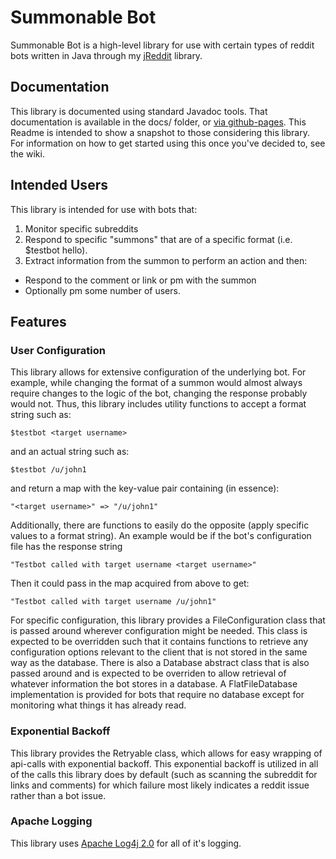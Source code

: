 # Summonable Bot

Summonable Bot is a high-level library for use with certain types of reddit bots written in Java through my [jReddit](https://github.com/Tjstretchalot/jReddit) library.

## Documentation

This library is documented using standard Javadoc tools. That documentation is available in the docs/ folder, or [via github-pages](http://tjstretchalot.github.io/Summonable-Bot/). This Readme is intended to show a snapshot to those considering this library. For information on how to get started using this once you've decided to, see the wiki.

## Intended Users

This library is intended for use with bots that:

1. Monitor specific subreddits
2. Respond to specific "summons" that are of a specific format (i.e. $testbot hello).
3. Extract information from the summon to perform an action and then:
  - Respond to the comment or link or pm with the summon
  - Optionally pm some number of users.
  
## Features

### User Configuration

This library allows for extensive configuration of the underlying bot. For example, while changing the format of a summon would almost always require changes to the logic of the bot, changing the response probably would not. Thus, this library includes utility functions to accept a format string such as:

    $testbot <target username>
    
and an actual string such as:

    $testbot /u/john1

and return a map with the key-value pair containing (in essence):

    "<target username>" => "/u/john1"
    
Additionally, there are functions to easily do the opposite (apply specific values to a format string). An example would be if the bot's configuration file has the response string 

    "Testbot called with target username <target username>"

Then it could pass in the map acquired from above to get:

    "Testbot called with target username /u/john1"

For specific configuration, this library provides a FileConfiguration class that is passed around wherever configuration might be needed. This class is expected to be overridden such that it contains functions to retrieve any configuration options relevant to the client that is not stored in the same way as the database. There is also a Database abstract class that is also passed around and is expected to be overriden to allow retrieval of whatever information the bot stores in a database. A FlatFileDatabase implementation is provided for bots that require no database except for monitoring what things it has already read.

### Exponential Backoff

This library provides the Retryable class, which allows for easy wrapping of api-calls with exponential backoff. This exponential backoff is utilized in all of the calls this library does by default (such as scanning the subreddit for links and comments) for which failure most likely indicates a reddit issue rather than a bot issue.

### Apache Logging

This library uses [Apache Log4j 2.0](https://logging.apache.org/log4j/2.x/) for all of it's logging.
